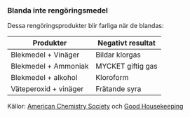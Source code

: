 ### Blanda inte rengöringsmedel

Dessa rengöringsprodukter blir farliga när de blandas: 

Produkter | Negativt resultat
 -- | --
 Blekmedel + Vinäger | Bildar klorgas 
 Blekmedel + Ammoniak | MYCKET giftig gas 
 Blekmedel + alkohol | Kloroform 
 Väteperoxid + vinäger | Frätande syra 

Källor: [American Chemistry Society](https://www.acs.org/content/acs/en/pressroom/newsreleases/2019/february/can-mixing-household-cleaners-kill-you-video.html) och [Good Housekeeping](https://www.goodhousekeeping.com/home/cleaning/tips/a32773/cleaning-products-never-mix/)
